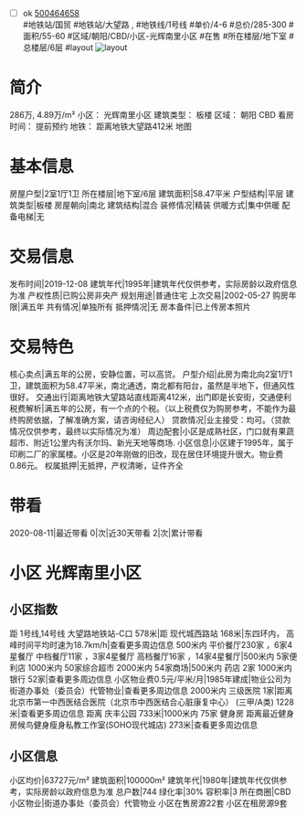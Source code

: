 - [ ] ok [500464658](https://bj.5i5j.com/ershoufang/500464658.html)  
 #地铁站/国贸 #地铁站/大望路 ,  #地铁线/1号线
#单价/4-6 #总价/285-300 #面积/55-60   #区域/朝阳/CBD/小区-光辉南里小区 #在售 #所在楼层/地下室 #总楼层/6层 #layout 
![layout](http://image2.5i5j.com//group2/M00/CA/7E/CgqJM13vceyAHa6RAAJEgvwSb9c307.jpg_P5.jpg) 
# 简介 
 286万,  4.89万/m² 
小区： 光辉南里小区
建筑类型： 板楼
区域： 朝阳 CBD
看房时间： 提前预约
地铁： 距离地铁大望路412米 地图
# 基本信息 
 房屋户型|2室1厅1卫
所在楼层|地下室/6层
建筑面积|58.47平米
户型结构|平层
建筑类型|板楼
房屋朝向|南北
建筑结构|混合
装修情况|精装
供暖方式|集中供暖
配备电梯|无
# 交易信息 
 发布时间|2019-12-08
建筑年代|1995年|建筑年代仅供参考，实际房龄以政府信息为准
产权性质|已购公房非央产
规划用途|普通住宅
上次交易|2002-05-27
购房年限|满五年
共有情况|单独所有
抵押情况|无
房本备件|已上传房本照片
# 交易特色 
 核心卖点|满五年的公房，安静位置，可以高贷。
户型介绍|此房为南北向2室1厅1卫，建筑面积为58.47平米，南北通透，南北都有阳台，虽然是半地下，但通风性很好。
交通出行|距离地铁大望路站直线距离412米，出门即是长安街，交通便利
税费解析|满五年的公房，有一个点的个税。（以上税费仅为购房参考，不能作为最终购房依据，了解准确方案，请咨询经纪人）
贷款情况|业主接受：均可。（贷款情况仅供参考，最终以实际情况为准）
周边配套|小区是成熟社区，门口就有果蔬超市、附近1公里内有沃尔玛、新光天地等商场.
小区信息|小区建于1995年，属于印刷二厂的家属楼。小区是20年刚做的旧改，现在居住环境提升很大。物业费0.86元。
权属抵押|无抵押，产权清晰，证件齐全
# 带看 
 2020-08-11|最近带看	 0|次|近30天带看	 2|次|累计带看
# 小区 光辉南里小区
## 小区指数 
 距 1号线,14号线 大望路地铁站-C口 578米|距 现代城西路站 168米|东四环内， 高峰时间平均时速为18.7km/h|查看更多周边信息
500米内 平价餐厅230家 ，6家4星餐厅
中档餐厅11家 ，3家4星餐厅
高档餐厅16家 ，14家4星餐厅|500米内 5家便利店
1000米内 50家综合超市
2000米内 54家商场|500米内 药店 2家
1000米内 银行 52家|查看更多周边信息
小区物业费0.5元/平米/月|1985年建成|物业公司为街道办事处（委员会）代管物业|查看更多周边信息
2000米内 三级医院 1家|距离 北京市第一中西医结合医院（北京市中西医结合心脏康复中心） (三甲/A类) 1228米|查看更多周边信息
距离 庆丰公园 733米|1000米内 75家 健身房
距离最近健身房候鸟健身瘦身私教工作室(SOHO现代城店) 273米|查看更多周边信息
## 小区信息 
 小区均价|63727元/m²
建筑面积|100000m²
建筑年代|1980年|建筑年代仅供参考，实际房龄以政府信息为准
总户数|744
绿化率|30%
容积率|3
所在商圈|CBD
小区物业|街道办事处（委员会）代管物业
小区在售房源22套
小区在租房源9套
